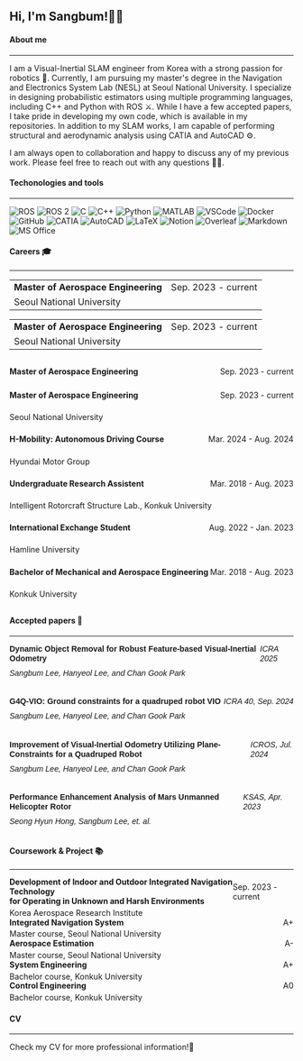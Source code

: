 ## Hi, I'm Sangbum!👋😃

#### About me

---

I am a Visual-Inertial SLAM engineer from Korea with a strong passion for robotics 🤖. Currently, I am pursuing my master's degree in the Navigation and Electronics System Lab (NESL) at Seoul National University. I specialize in designing probabilistic estimators using multiple programming languages, including C++ and Python with ROS ⚔️. While I have a few accepted papers, I take pride in developing my own code, which is available in my repositories. In addition to my SLAM works, I am capable of performing structural and aerodynamic analysis using CATIA and AutoCAD ⚙️.

I am always open to collaboration and happy to discuss any of my previous work. Please feel free to reach out with any questions 👏👏.



#### Techonologies and tools

---

<p>
  <img alt="ROS" src="https://img.shields.io/badge/ROS-22314E.svg?style=flat&logo=ROS&logoColor=white" />
  <img alt="ROS 2" src="https://img.shields.io/badge/ROS%202-22314E.svg?style=flat&logo=ROS&logoColor=white" />
  <img alt="C" src="https://img.shields.io/badge/C-A8B9CC.svg?style=flat&logo=C&logoColor=white" />
  <img alt="C++" src="https://img.shields.io/badge/C++-00599C.svg?style=flat&logo=Cplusplus&logoColor=white" />
  <img alt="Python" src="https://img.shields.io/badge/Python-3776AB.svg?style=flat&logo=Python&logoColor=white" />
  <img alt="MATLAB" src="https://img.shields.io/badge/MATLAB-0076A8.svg?style=flat&logo=Mathworks&logoColor=white" />  
  <img alt="VSCode" src="https://img.shields.io/badge/VSCode-007ACC.svg?style=flat&logo=Visual-Studio-Code&logoColor=white" />
  <img alt="Docker" src="https://img.shields.io/badge/Docker-2496ED.svg?style=flat&logo=Docker&logoColor=white" />
  <img alt="GitHub" src="https://img.shields.io/badge/GitHub-181717.svg?style=flat&logo=GitHub&logoColor=white" /> 
  <img alt="CATIA" src="https://img.shields.io/badge/CATIA-005386.svg?style=flat&logo=CATIA&logoColor=white" />
  <img alt="AutoCAD" src="https://img.shields.io/badge/AutoCAD-EE3124.svg?style=flat&logo=autodesk&logoColor=white" />
  <img alt="LaTeX" src="https://img.shields.io/badge/LaTeX-008080.svg?style=flat&logo=LaTeX&logoColor=white" />
  <img alt="Notion" src="https://img.shields.io/badge/Notion-000000.svg?style=flat&logo=Notion&logoColor=white" />
  <img alt="Overleaf" src="https://img.shields.io/badge/Overleaf-47A141.svg?style=flat&logo=Overleaf&logoColor=white" />
  <img alt="Markdown" src="https://img.shields.io/badge/Markdown-000000.svg?style=flat&logo=Markdown&logoColor=white" /> 
  <img alt="MS Office" src="https://img.shields.io/badge/MS%20Office-0078D4.svg?style=flat&logo=microsoft-office&logoColor=white" />
</p>


#### Careers 🎓

---
<table style="width:100%; border-collapse: collapse;">
  <tr>
    <td style="font-weight:bold; border: none;">Master of Aerospace Engineering</td>
    <td style="text-align:right; border: none;">Sep. 2023 - current</td>
  </tr>
  <tr>
    <td style="border: none;">Seoul National University</td>
    <td style="border: none;"></td>
  </tr>
</table>

<table style="width:100%;">
  <tr>
    <td style="font-weight:bold;">Master of Aerospace Engineering</td>
    <td style="text-align:right;">Sep. 2023 - current</td>
  </tr>
  <tr>
    <td>Seoul National University</td>
    <td></td>
  </tr>
</table>

<p style="font-weight:bold; display:inline-block;">Master of Aerospace Engineering</p>
<p style="display:inline-block; float:right;">Sep. 2023 - current</p>


<div style="display:flex;justify-content:space-between;line-height:0.8;">
  <p style="font-weight:bold;">Master of Aerospace Engineering</p>
  <p>Sep. 2023 - current</p>
</div>
<div style="display:flex;justify-content:space-between;line-height:0.8;">
  <p>Seoul National University</p>
</div>

<div style="display:flex;justify-content:space-between;line-height:0.8;">
  <p style="font-weight:bold;">H-Mobility: Autonomous Driving Course</p>
  <p>Mar. 2024 - Aug. 2024</p>
</div>
<div style="display:flex;justify-content:space-between;line-height:0.8;">
  <p>Hyundai Motor Group</p>
</div>

<div style="display:flex;justify-content:space-between;line-height:0.8;">
  <p style="font-weight:bold;">Undergraduate Research Assistent</p>
  <p>Mar. 2018 - Aug. 2023</p>
</div>
<div style="display:flex;justify-content:space-between;line-height:0.8;">
  <p>Intelligent Rotorcraft Structure Lab., Konkuk University</p>
</div>

<div style="display:flex;justify-content:space-between;line-height:0.8;">
  <p style="font-weight:bold;">International Exchange Student</p>
  <p>Aug. 2022 - Jan. 2023</p>
</div>
<div style="display:flex;justify-content:space-between;line-height:0.8;">
  <p>Hamline University</p>
</div>

<div style="display:flex;justify-content:space-between;line-height:0.8;">
  <p style="font-weight:bold;">Bachelor of Mechanical and Aerospace Engineering</p>
  <p>Mar. 2018 - Aug. 2023</p>
</div>
<div style="display:flex;justify-content:space-between;line-height:0.8;">
  <p>Konkuk University</p>
</div>




#### Accepted papers 📃

---

<div style="margin-bottom: 20px; font-family: Arial, sans-serif; line-height: 1.2;">
  <div style="display: flex; justify-content: space-between; align-items: center; margin-bottom: 4px;">
    <p style="font-weight: bold; margin: 0;">Dynamic Object Removal for Robust Feature-based Visual-Inertial Odometry</p>
    <p style="font-style: italic; margin: 0;">ICRA 2025</p>
  </div>
  <div style="display: flex; justify-content: space-between; line-height: 1.2; margin-top: 2px;">
    <p style="font-style: italic; margin-top: 5px;">Sangbum Lee, Hanyeol Lee, and Chan Gook Park</p>
  </div>
</div>

<div style="margin-bottom: 20px; font-family: Arial, sans-serif; line-height: 1.2;">
  <div style="display: flex; justify-content: space-between; align-items: center; margin-bottom: 4px;">
    <p style="font-weight: bold; margin: 0;">G4Q-VIO: Ground constraints for a quadruped robot VIO</p>
    <p style="font-style: italic; margin: 0;">ICRA 40, Sep. 2024</p>
  </div>
  <div style="display: flex; justify-content: space-between; line-height: 1.2; margin-top: 2px;">
    <p style="font-style: italic; margin-top: 5px;">Sangbum Lee, Hanyeol Lee, and Chan Gook Park</p>
  </div>
</div>

<div style="margin-bottom: 20px; font-family: Arial, sans-serif; line-height: 1.2;">
  <div style="display: flex; justify-content: space-between; align-items: center; margin-bottom: 4px;">
    <p style="font-weight: bold; margin: 0;">Improvement of Visual-Inertial Odometry Utilizing Plane-Constraints for a Quadruped Robot</p>
    <p style="font-style: italic; margin: 0;">ICROS, Jul. 2024</p>
  </div>
  <div style="display: flex; justify-content: space-between; line-height: 1.2; margin-top: 2px;">
    <p style="font-style: italic; margin-top: 5px;">Sangbum Lee, Hanyeol Lee, and Chan Gook Park</p>
  </div>
</div>

<div style="margin-bottom: 20px; font-family: Arial, sans-serif; line-height: 1.2;">
  <div style="display: flex; justify-content: space-between; align-items: center; margin-bottom: 4px;">
    <p style="font-weight: bold; margin: 0;">Performance Enhancement Analysis of Mars Unmanned Helicopter Rotor</p>
    <p style="font-style: italic; margin: 0;">KSAS, Apr. 2023</p>
  </div>
  <div style="display: flex; justify-content: space-between; line-height: 1.2; margin-top: 2px;">
    <p style="font-style: italic; margin-top: 5px;">Seong Hyun Hong, Sangbum Lee, et. al.</p>
  </div>
</div>




#### Coursework & Project 📚

---

<div style="display:flex;justify-content:space-between;align-items:center;line-height:1.2;margin-bottom:4px;">
  <div>
    <p style="font-weight:bold;margin:0;">Development of Indoor and Outdoor Integrated Navigation Technology</p>
    <p style="font-weight:bold;margin:0;">for Operating in Unknown and Harsh Environments</p>
  </div>
  <p style="margin:0;">Sep. 2023 - current</p>
</div>
<div style="display:flex;justify-content:space-between;line-height:1.2;margin-top:2px;">
  <p style="margin:0;">Korea Aerospace Research Institute</p>
</div>

<div style="display:flex;justify-content:space-between;align-items:center;line-height:1.2;margin-bottom:4px;">
  <div>
    <p style="font-weight:bold;margin:0;">Integrated Navigation System</p>
  </div>
  <p style="margin:0;">A+</p>
</div>
<div style="display:flex;justify-content:space-between;line-height:1.2;margin-top:2px;">
  <p style="margin:0;">Master course, Seoul National University</p>
</div>

<div style="display:flex;justify-content:space-between;align-items:center;line-height:1.2;margin-bottom:4px;">
  <div>
    <p style="font-weight:bold;margin:0;">Aerospace Estimation</p>
  </div>
  <p style="margin:0;">A-</p>
</div>
<div style="display:flex;justify-content:space-between;line-height:1.2;margin-top:2px;">
  <p style="margin:0;">Master course, Seoul National University</p>
</div>

<div style="display:flex;justify-content:space-between;align-items:center;line-height:1.2;margin-bottom:4px;">
  <div>
    <p style="font-weight:bold;margin:0;">System Engineering</p>
  </div>
  <p style="margin:0;">A+</p>
</div>
<div style="display:flex;justify-content:space-between;line-height:1.2;margin-top:2px;">
  <p style="margin:0;">Bachelor course, Konkuk University</p>
</div>

<div style="display:flex;justify-content:space-between;align-items:center;line-height:1.2;margin-bottom:4px;">
  <div>
    <p style="font-weight:bold;margin:0;">Control Engineering</p>
  </div>
  <p style="margin:0;">A0</p>
</div>
<div style="display:flex;justify-content:space-between;line-height:1.2;margin-top:2px;">
  <p style="margin:0;">Bachelor course, Konkuk University</p>
</div>




#### CV

---

Check my CV for more professional information!🎉



#### 
